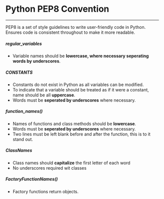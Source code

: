 # Python PEP8 Convention
---
PEP8 is a set of style guidelines to write user-friendly code in Python. <br />
Ensures code is consistent throughout to make it more readable.
##### regular_variables
+ Variable names should be **lowercase, where necessary seperating words by underscores**.
##### CONSTANTS
+ Constants do not exist in Python as all variables can be modified.
+ To indicate that a variable should be treated as if it were a constant, name should be all **uppercase**.
+ Words must be **seperated by underscores** where necessary.
##### function_names()
+ Names of functions and class methods should be **lowercase**.
+ Words must be **seperated by underscores** where necessary.
+ Two lines must be left blank before and after the function, this is to it stand out.
##### ClassNames
+ Class names should **capitalize** the first letter of each word
+ No underscores required wit classes
##### FactoryFunctionNames()
+ Factory functions return objects.
